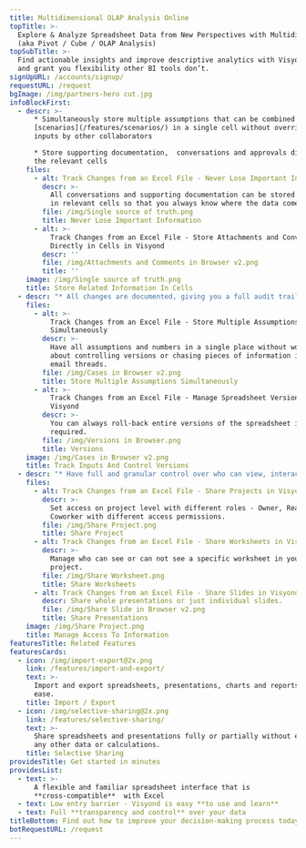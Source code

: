 ```yaml
---
title: Multidimensional OLAP Analysis Online
topTitle: >-
  Explore & Analyze Spreadsheet Data from New Perspectives with Multidimensional Analysis Online 
  (aka Pivot / Cube / OLAP Analysis)
topSubTitle: >-
  Find actionable insights and improve descriptive analytics with Visyond’s Online OLAP Analysis and pivot tables that are synchronized with your spreadsheets in real time 
  and grant you flexibility other BI tools don’t.
signUpURL: /accounts/signup/
requestURL: /request
bgImage: /img/partners-hero cut.jpg
infoBlockFirst:
  - descr: >-
      * Simultaneously store multiple assumptions that can be combined into
      [scenarios](/features/scenarios/) in a single cell without overriding
      inputs by other collaborators

      * Store supporting documentation,  conversations and approvals directly in
      the relevant cells
    files:
      - alt: Track Changes from an Excel File - Never Lose Important Information
        descr: >-
          All conversations and supporting documentation can be stored directly
          in relevant cells so that you always know where the data comes from.
        file: /img/Single source of truth.png
        title: Never Lose Important Information
      - alt: >-
          Track Changes from an Excel File - Store Attachments and Conversations
          Directly in Cells in Visyond
        descr: ''
        file: /img/Attachments and Comments in Browser v2.png
        title: ''
    image: /img/Single source of truth.png
    title: Store Related Information In Cells
  - descr: "* All changes are documented, giving you a full audit trail - so you are aware of all modifications made to the spreadsheet\r\n* Revert individual changes or roll-back entire versions with Visyond’s enhanced spreadsheet version control\r\n"
    files:
      - alt: >-
          Track Changes from an Excel File - Store Multiple Assumptions
          Simultaneously
        descr: >-
          Have all assumptions and numbers in a single place without worrying
          about controlling versions or chasing pieces of information in long
          email threads.
        file: /img/Cases in Browser v2.png
        title: Store Multiple Assumptions Simultaneously
      - alt: >-
          Track Changes from an Excel File - Manage Spreadsheet Versions in
          Visyond
        descr: >-
          You can always roll-back entire versions of the spreadsheet if
          required.
        file: /img/Versions in Browser.png
        title: Versions
    image: /img/Cases in Browser v2.png
    title: Track Inputs And Control Versions
  - descr: "* Have full and granular control over who can view, interact or edit your spreadsheet and presentations with Visyond’s Selective Sharing.\r\n* Share the whole spreadsheet, certain worksheets or only specific parts of a worksheet and avoid errors & unwanted changes\r\n* Share full presentations or only individual slides linked to the spreadsheet without exposing data or calculations\r\n"
    files:
      - alt: Track Changes from an Excel File - Share Projects in Visyond
        descr: >-
          Set access on project level with different roles - Owner, Reader,
          Coworker with different access permissions.
        file: /img/Share Project.png
        title: Share Project
      - alt: Track Changes from an Excel File - Share Worksheets in Visyond
        descr: >-
          Manage who can see or can not see a specific worksheet in your
          project.
        file: /img/Share Worksheet.png
        title: Share Worksheets
      - alt: Track Changes from an Excel File - Share Slides in Visyond
        descr: Share whole presentations or just individual slides.
        file: /img/Share Slide in Browser v2.png
        title: Share Presentations
    image: /img/Share Project.png
    title: Manage Access To Information
featuresTitle: Related Features
featuresCards:
  - icon: /img/import-export@2x.png
    link: /features/import-and-export/
    text: >-
      Import and export spreadsheets, presentations, charts and reports with
      ease.
    title: Import / Export
  - icon: /img/selective-sharing@2x.png
    link: /features/selective-sharing/
    text: >-
      Share spreadsheets and presentations fully or partially without exposing
      any other data or calculations.
    title: Selective Sharing
providesTitle: Get started in minutes
providesList:
  - text: >-
      A flexible and familiar spreadsheet interface that is
      **cross-compatible**  with Excel
  - text: Low entry barrier - Visyond is easy **to use and learn**
  - text: Full **transparency and control** over your data
titleBottom: Find out how to improve your decision-making process today
botRequestURL: /request
---
```


